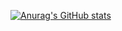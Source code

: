[![Anurag's GitHub stats](https://github-readme-stats.vercel.app/api?justynpollard1=anuraghazra)](https://github.com/anuraghazra/github-readme-stats)
